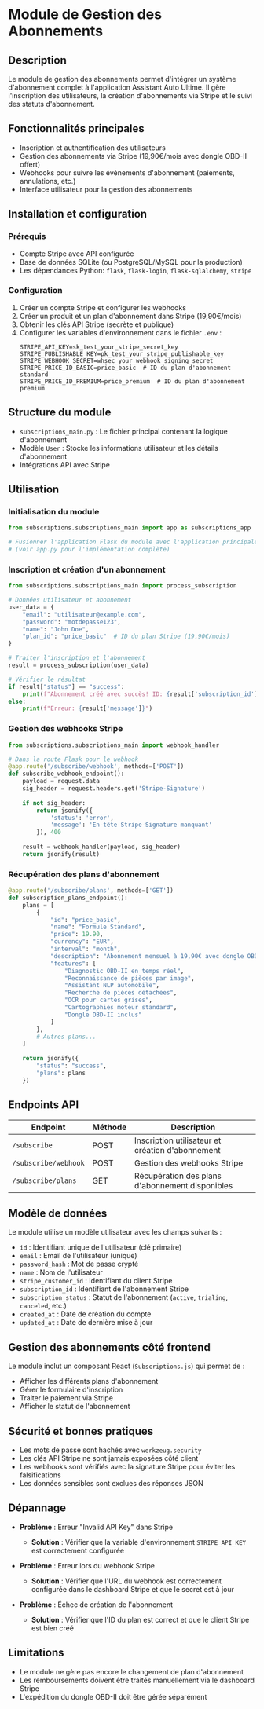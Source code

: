 # Module de Gestion des Abonnements

## Description
Le module de gestion des abonnements permet d'intégrer un système d'abonnement complet à l'application Assistant Auto Ultime. Il gère l'inscription des utilisateurs, la création d'abonnements via Stripe et le suivi des statuts d'abonnement.

## Fonctionnalités principales
- Inscription et authentification des utilisateurs
- Gestion des abonnements via Stripe (19,90€/mois avec dongle OBD-II offert)
- Webhooks pour suivre les événements d'abonnement (paiements, annulations, etc.)
- Interface utilisateur pour la gestion des abonnements

## Installation et configuration

### Prérequis
- Compte Stripe avec API configurée
- Base de données SQLite (ou PostgreSQL/MySQL pour la production)
- Les dépendances Python: `flask`, `flask-login`, `flask-sqlalchemy`, `stripe`

### Configuration
1. Créer un compte Stripe et configurer les webhooks
2. Créer un produit et un plan d'abonnement dans Stripe (19,90€/mois)
3. Obtenir les clés API Stripe (secrète et publique)
4. Configurer les variables d'environnement dans le fichier `.env` :
   ```
   STRIPE_API_KEY=sk_test_your_stripe_secret_key
   STRIPE_PUBLISHABLE_KEY=pk_test_your_stripe_publishable_key
   STRIPE_WEBHOOK_SECRET=whsec_your_webhook_signing_secret
   STRIPE_PRICE_ID_BASIC=price_basic  # ID du plan d'abonnement standard
   STRIPE_PRICE_ID_PREMIUM=price_premium  # ID du plan d'abonnement premium
   ```

## Structure du module
- `subscriptions_main.py` : Le fichier principal contenant la logique d'abonnement
- Modèle `User` : Stocke les informations utilisateur et les détails d'abonnement
- Intégrations API avec Stripe

## Utilisation

### Initialisation du module
```python
from subscriptions.subscriptions_main import app as subscriptions_app

# Fusionner l'application Flask du module avec l'application principale
# (voir app.py pour l'implémentation complète)
```

### Inscription et création d'un abonnement
```python
from subscriptions.subscriptions_main import process_subscription

# Données utilisateur et abonnement
user_data = {
    "email": "utilisateur@example.com",
    "password": "motdepasse123",
    "name": "John Doe",
    "plan_id": "price_basic"  # ID du plan Stripe (19,90€/mois)
}

# Traiter l'inscription et l'abonnement
result = process_subscription(user_data)

# Vérifier le résultat
if result["status"] == "success":
    print(f"Abonnement créé avec succès! ID: {result['subscription_id']}")
else:
    print(f"Erreur: {result['message']}")
```

### Gestion des webhooks Stripe
```python
from subscriptions.subscriptions_main import webhook_handler

# Dans la route Flask pour le webhook
@app.route('/subscribe/webhook', methods=['POST'])
def subscribe_webhook_endpoint():
    payload = request.data
    sig_header = request.headers.get('Stripe-Signature')
    
    if not sig_header:
        return jsonify({
            'status': 'error',
            'message': 'En-tête Stripe-Signature manquant'
        }), 400
    
    result = webhook_handler(payload, sig_header)
    return jsonify(result)
```

### Récupération des plans d'abonnement
```python
@app.route('/subscribe/plans', methods=['GET'])
def subscription_plans_endpoint():
    plans = [
        {
            "id": "price_basic",
            "name": "Formule Standard",
            "price": 19.90,
            "currency": "EUR",
            "interval": "month",
            "description": "Abonnement mensuel à 19,90€ avec dongle OBD-II offert",
            "features": [
                "Diagnostic OBD-II en temps réel",
                "Reconnaissance de pièces par image",
                "Assistant NLP automobile",
                "Recherche de pièces détachées",
                "OCR pour cartes grises",
                "Cartographies moteur standard",
                "Dongle OBD-II inclus"
            ]
        },
        # Autres plans...
    ]
    
    return jsonify({
        "status": "success",
        "plans": plans
    })
```

## Endpoints API

| Endpoint | Méthode | Description |
|----------|---------|-------------|
| `/subscribe` | POST | Inscription utilisateur et création d'abonnement |
| `/subscribe/webhook` | POST | Gestion des webhooks Stripe |
| `/subscribe/plans` | GET | Récupération des plans d'abonnement disponibles |

## Modèle de données
Le module utilise un modèle utilisateur avec les champs suivants :
- `id` : Identifiant unique de l'utilisateur (clé primaire)
- `email` : Email de l'utilisateur (unique)
- `password_hash` : Mot de passe crypté
- `name` : Nom de l'utilisateur
- `stripe_customer_id` : Identifiant du client Stripe
- `subscription_id` : Identifiant de l'abonnement Stripe
- `subscription_status` : Statut de l'abonnement (`active`, `trialing`, `canceled`, etc.)
- `created_at` : Date de création du compte
- `updated_at` : Date de dernière mise à jour

## Gestion des abonnements côté frontend
Le module inclut un composant React (`Subscriptions.js`) qui permet de :
- Afficher les différents plans d'abonnement
- Gérer le formulaire d'inscription
- Traiter le paiement via Stripe
- Afficher le statut de l'abonnement

## Sécurité et bonnes pratiques
- Les mots de passe sont hachés avec `werkzeug.security`
- Les clés API Stripe ne sont jamais exposées côté client
- Les webhooks sont vérifiés avec la signature Stripe pour éviter les falsifications
- Les données sensibles sont exclues des réponses JSON

## Dépannage
- **Problème** : Erreur "Invalid API Key" dans Stripe
  - **Solution** : Vérifier que la variable d'environnement `STRIPE_API_KEY` est correctement configurée

- **Problème** : Erreur lors du webhook Stripe
  - **Solution** : Vérifier que l'URL du webhook est correctement configurée dans le dashboard Stripe et que le secret est à jour

- **Problème** : Échec de création de l'abonnement
  - **Solution** : Vérifier que l'ID du plan est correct et que le client Stripe est bien créé

## Limitations
- Le module ne gère pas encore le changement de plan d'abonnement
- Les remboursements doivent être traités manuellement via le dashboard Stripe
- L'expédition du dongle OBD-II doit être gérée séparément
